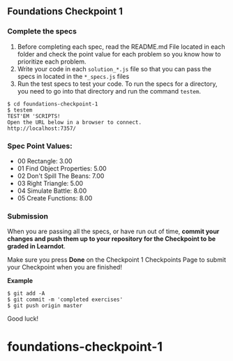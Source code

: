 ## Foundations Checkpoint 1

### Complete the specs

1. Before completing each spec, read the README.md File located in each folder and check the point value for each problem so you know how to prioritize each problem.
2. Write your code in each `solution_*.js` file so that you can pass the specs in located in the `*_specs.js` files
3. Run the test specs to test your code. To run the specs for a directory, you need to go into that directory and run the command `testem`.

```
$ cd foundations-checkpoint-1
$ testem
TEST'EM 'SCRIPTS!
Open the URL below in a browser to connect.
http://localhost:7357/
```

### Spec Point Values:

- 00 Rectangle: 3.00 
- 01 Find Object Properties: 5.00
- 02 Don't Spill The Beans: 7.00
- 03 Right Triangle: 5.00
- 04 Simulate Battle: 8.00
- 05 Create Functions: 8.00

### Submission

When you are passing all the specs, or have run out of time, **commit your changes and push them up to your repository for the Checkpoint to be graded in Learndot**.

Make sure you press **Done** on the Checkpoint 1 Checkpoints Page to submit your Checkpoint when you are finished!

**Example**
```
$ git add -A
$ git commit -m 'completed exercises'
$ git push origin master
```

Good luck!




# foundations-checkpoint-1

